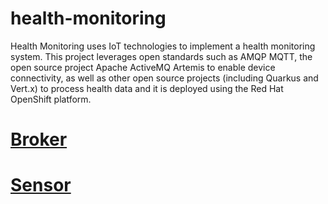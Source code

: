 # health-monitoring
Health Monitoring uses IoT technologies to implement a health monitoring system. This project leverages open standards such as AMQP MQTT, the open source project Apache ActiveMQ Artemis to enable device connectivity, as well as other open source projects (including Quarkus and Vert.x) to process health data and it is deployed using the Red Hat OpenShift platform.

# [Broker](/broker)

# [Sensor](/sensor)